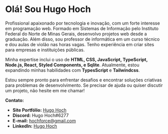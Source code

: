 # Olá! Sou Hugo Hoch 

Profissional apaixonado por tecnologia e inovação, com um forte interesse em programação web. Formado
em Sistemas de Informação pelo Instituto Federal do Norte de Minas Gerais, desenvolvo projetos web desde
a graduação. Além disso, sou professor de informática em um curso técnico e dou aulas de violão nas horas
vagas. Tenho experiência em criar sites para empresas e instituições públicas.

Minha expertise inclui o uso de **HTML, CSS, JavaScript, TypeScript, Node.js, React, Styled Components, e Sqlite**. Atualmente, estou expandindo minhas habilidades com **TypesScript** e **Tailwindcss**.

Estou sempre pronto para enfrentar desafios e encontrar soluções criativas para problemas de desenvolvimento. Se precisar de ajuda ou quiser discutir um projeto, não hesite em me chamar!

**Contato:**
- **Site Portfólio:** [Hugo Hoch](https://www.hugohoch.com)
- **Discord:** Hugo Hoch#6277
- **E-mail:** hochforce@gmail.com
- **LinkedIn:** [Hugo Hoch](https://www.linkedin.com/in/hugo-hoch/)

